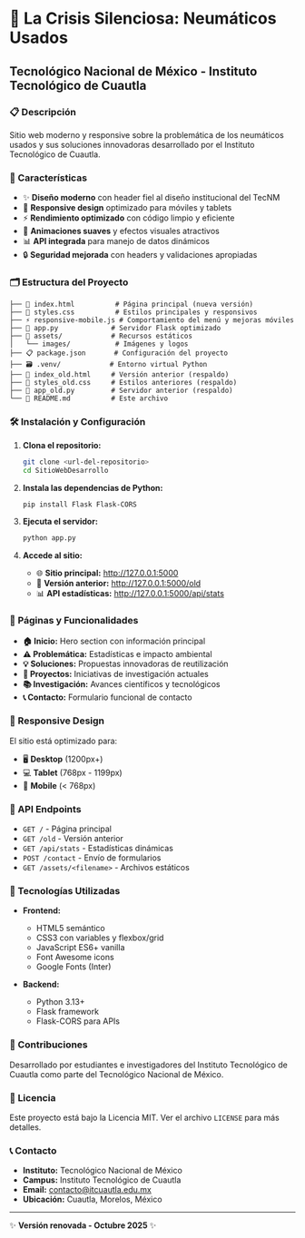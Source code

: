 # 🌱 La Crisis Silenciosa: Neumáticos Usados

## Tecnológico Nacional de México - Instituto Tecnológico de Cuautla

### 📋 Descripción
Sitio web moderno y responsive sobre la problemática de los neumáticos usados y sus soluciones innovadoras desarrollado por el Instituto Tecnológico de Cuautla.

### 🚀 Características
- ✨ **Diseño moderno** con header fiel al diseño institucional del TecNM
- 📱 **Responsive design** optimizado para móviles y tablets
- ⚡ **Rendimiento optimizado** con código limpio y eficiente
- 🎨 **Animaciones suaves** y efectos visuales atractivos
- 📊 **API integrada** para manejo de datos dinámicos
- 🔒 **Seguridad mejorada** con headers y validaciones apropiadas

### 🗂️ Estructura del Proyecto

```
├── 📄 index.html          # Página principal (nueva versión)
├── 🎨 styles.css          # Estilos principales y responsivos
├── ⚡ responsive-mobile.js # Comportamiento del menú y mejoras móviles
├── 🐍 app.py             # Servidor Flask optimizado
├── 📁 assets/            # Recursos estáticos
│   └── images/           # Imágenes y logos
├── 📋 package.json       # Configuración del proyecto
├── 🗃️ .venv/            # Entorno virtual Python
├── 📜 index_old.html     # Versión anterior (respaldo)
├── 🎨 styles_old.css     # Estilos anteriores (respaldo)
├── 🐍 app_old.py         # Servidor anterior (respaldo)
└── 📖 README.md          # Este archivo
```

### 🛠️ Instalación y Configuración

1. **Clona el repositorio:**
   ```bash
   git clone <url-del-repositorio>
   cd SitioWebDesarrollo
   ```

2. **Instala las dependencias de Python:**
   ```bash
   pip install Flask Flask-CORS
   ```

3. **Ejecuta el servidor:**
   ```bash
   python app.py
   ```

4. **Accede al sitio:**
   - 🌐 **Sitio principal:** http://127.0.0.1:5000
   - 📱 **Versión anterior:** http://127.0.0.1:5000/old
   - 📊 **API estadísticas:** http://127.0.0.1:5000/api/stats

### 🎯 Páginas y Funcionalidades

- **🏠 Inicio:** Hero section con información principal
- **⚠️ Problemática:** Estadísticas e impacto ambiental
- **💡 Soluciones:** Propuestas innovadoras de reutilización
- **🔬 Proyectos:** Iniciativas de investigación actuales
- **📚 Investigación:** Avances científicos y tecnológicos
- **📞 Contacto:** Formulario funcional de contacto

### 📱 Responsive Design
El sitio está optimizado para:
- 🖥️ **Desktop** (1200px+)
- 💻 **Tablet** (768px - 1199px)
- 📱 **Mobile** (< 768px)

### 🔧 API Endpoints

- `GET /` - Página principal
- `GET /old` - Versión anterior
- `GET /api/stats` - Estadísticas dinámicas
- `POST /contact` - Envío de formularios
- `GET /assets/<filename>` - Archivos estáticos

### 🎨 Tecnologías Utilizadas

- **Frontend:**
  - HTML5 semántico
  - CSS3 con variables y flexbox/grid
  - JavaScript ES6+ vanilla
  - Font Awesome icons
  - Google Fonts (Inter)

- **Backend:**
  - Python 3.13+
  - Flask framework
  - Flask-CORS para APIs

### 👥 Contribuciones

Desarrollado por estudiantes e investigadores del Instituto Tecnológico de Cuautla como parte del Tecnológico Nacional de México.

### 📄 Licencia

Este proyecto está bajo la Licencia MIT. Ver el archivo `LICENSE` para más detalles.

### 📞 Contacto

- **Instituto:** Tecnológico Nacional de México
- **Campus:** Instituto Tecnológico de Cuautla
- **Email:** contacto@itcuautla.edu.mx
- **Ubicación:** Cuautla, Morelos, México

---

✨ **Versión renovada - Octubre 2025** ✨